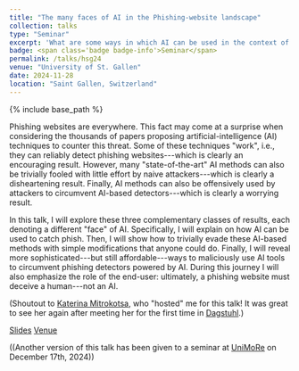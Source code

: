 ```yaml
---
title: "The many faces of AI in the Phishing-website landscape"
collection: talks
type: "Seminar"
excerpt: 'What are some ways in which AI can be used in the context of phishing websites?'
badge: <span class='badge badge-info'>Seminar</span>
permalink: /talks/hsg24
venue: "University of St. Gallen"
date: 2024-11-28
location: "Saint Gallen, Switzerland"
---
```

{% include base_path %}

Phishing websites are everywhere. This fact may come at a surprise when considering the thousands of papers proposing artificial-intelligence (AI) techniques to counter this threat. Some of these techniques "work", i.e., they can reliably detect phishing websites---which is clearly an encouraging result. However, many "state-of-the-art" AI methods can also be trivially fooled with little effort by naive attackers---which is clearly a disheartening result. Finally, AI methods can also be offensively used by attackers to circumvent AI-based detectors---which is clearly a worrying result.

In this talk, I will explore these three complementary classes of results, each denoting a different "face" of AI. Specifically, I will explain on how AI can be used to catch phish. Then, I will show how to trivially evade these AI-based methods with simple modifications that anyone could do. Finally, I will reveal more sophisticated---but still affordable---ways to maliciously use AI tools to circumvent phishing detectors powered by AI. During this journey I will also emphasize the role of the end-user: ultimately, a phishing website must deceive a human---not an AI.

(Shoutout to [Katerina Mitrokotsa](https://www.unisg.ch/en/university/about-us/organisation/detail/person-id/ebbb2f6e-4745-4541-b12f-9f78a716fa7a/), who "hosted" me for this talk! It was great to see her again after meeting her for the first time in [Dagstuhl](https://www.dagstuhl.de/seminars/seminar-calendar/seminar-details/22281).)


<a class="btn btn-outline-primary my-1 mr-1 btn-sm" href="{{ base_path }}/files/talks/hsg24.pdf" target="_blank" rel="noopener">Slides</a>
<a class="btn btn-outline-primary my-1 mr-1 btn-sm" href="https://www.unisg.ch/en/" target="_blank" rel="noopener">Venue</a>

((Another version of this talk has been given to a seminar at <a href="https://fim.unimore.it/it/tutti-gli-eventi/many-faces-ai-phishing-website-landscape">UniMoRe</a> on December 17th, 2024))